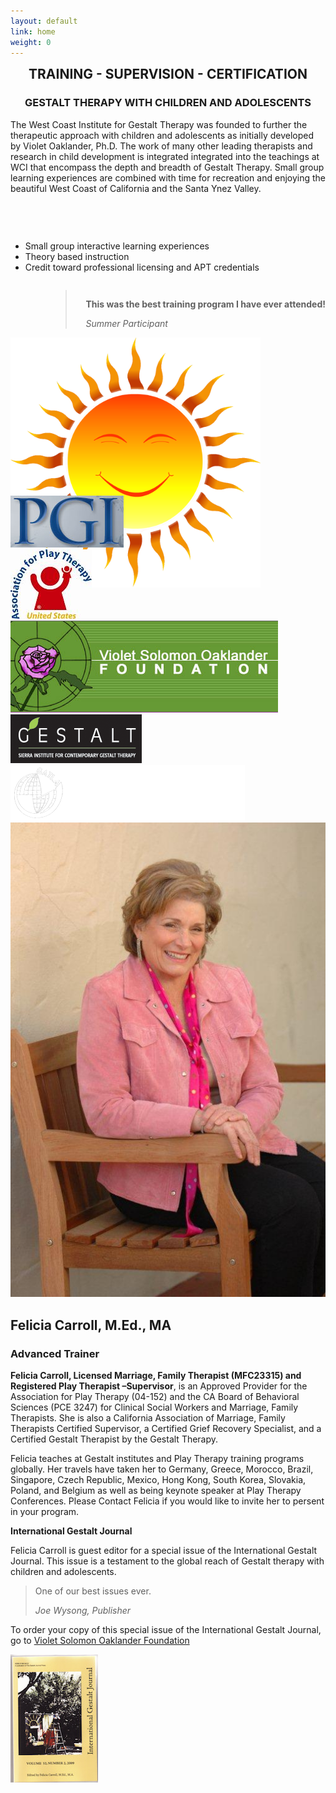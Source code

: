 ```yaml
---
layout: default
link: home
weight: 0
---
```

<div class="front-description">
  <div style="text-align: center">
    <h2 class="header-title header-title-red" style="margin-top:0">TRAINING - SUPERVISION - CERTIFICATION</h2>
    <h3 class="header-sm-title header-title-red">GESTALT THERAPY WITH CHILDREN AND ADOLESCENTS</h3>
  </div>
  <p>The West Coast Institute for Gestalt Therapy was founded to further the therapeutic approach with children and adolescents as initially developed by Violet Oaklander, Ph.D. The work of many other leading therapists and research in child development is integrated integrated into the teachings at WCI that encompass the depth and breadth of Gestalt Therapy. Small group learning experiences are combined with time for recreation and enjoying the beautiful West Coast of California and the Santa Ynez Valley.</p>
  <div class="col-sm-6 col-sm-offset-6" style="margin-top:75px">
    <ul>
      <li>Small group interactive learning experiences</li>
      <li>Theory based instruction</li>
      <li>Credit toward professional licensing and APT credentials</li>
    </ul>
  </div>
  <blockquote class="blockquote-reverse" style="float:right; padding-left: 30px;">
    <p><strong>This was the best training program I have ever attended!</strong></p>
    <footer><cite>Summer Participant</cite></footer>
  </blockquote>
  <img class="watermark" style="width:400px;margin-bottom: -150px;" src="/assets/img/sunlogo.png" />
</div>
<div class="row companies">
  <div class="col-sm-2">
    <a href="http://www.gestalttherapy.org/" target="_blank"><img src="/assets/img/pgi.png" class="img-responsive" /></a>
  </div>
  <div class="col-sm-2">
    <a href="http://www.a4pt.org/ps.index.cfm" target="_blank"><img src="/assets/img/APT_logo_small.jpg" class="img-responsive" /></a>
  </div>
  <div class="col-sm-3">
    <a href="http://www.vsof.org/" target="_blank"><img src="/assets/img/oaklander-foundation.png" class="img-responsive" /></a>
  </div>
  <div class="col-sm-2">
    <a href="http://sicgt.org/" target="_blank"><img src="/assets/img/gestalt_logo.png" class="img-responsive" /></a>
  </div>
  <div class="col-sm-3">
    <a href="http://gatla.org/"><img src="/assets/img/GATLA_Logo6.png" class="img-responsive" /></a>
  </div>
</div>
<div class="well row">
  <div class="col-sm-4">
    <img src="/assets/img/fc-home.jpg" class="img-responsive" />
  </div>
  <div class="col-sm-8">
    <h2 class="header-title">Felicia Carroll, M.Ed., MA</h2>
    <h3 class="header-sm-title">Advanced Trainer</h3>
    <p><strong>Felicia Carroll, Licensed Marriage, Family Therapist (MFC23315) and Registered Play Therapist –Supervisor</strong>, is an Approved Provider for the Association for Play Therapy (04-152) and the CA Board of Behavioral Sciences (PCE 3247) for Clinical Social Workers and Marriage, Family Therapists. She is also a California Association of Marriage, Family Therapists Certified Supervisor, a Certified Grief Recovery Specialist, and a Certified Gestalt Therapist by the Gestalt Therapy.</p>
    <p>Felicia teaches at Gestalt institutes and Play Therapy training programs globally. Her travels have taken her to Germany, Greece, Morocco, Brazil, Singapore, Czech Republic, Mexico, Hong Kong, South Korea, Slovakia, Poland, and Belgium as well as being keynote speaker at Play Therapy Conferences. Please Contact Felicia if you would like to invite her to persent in your program.</p>
    <div class="row">
      <div class="col-sm-9">
        <strong>International Gestalt Journal</strong>
        <p>Felicia Carroll is guest editor for a special issue of the International Gestalt Journal. This issue is a testament to the global reach of Gestalt therapy with children and adolescents.</p>
        <blockquote>
          <p>One of our best issues ever.</p>
          <footer><cite>Joe Wysong, Publisher</cite></footer>
        </blockquote>
        <p>To order your copy of this special issue of the International Gestalt Journal, go to <a href="http://www.vsof.org/">Violet Solomon Oaklander Foundation</a></p>
      </div>
      <div class="col-sm-3">
        <img src="/assets/img/gestalt-journal.jpg" class="img-responsive" />
      </div>
    </div>
  </div>
</div>
